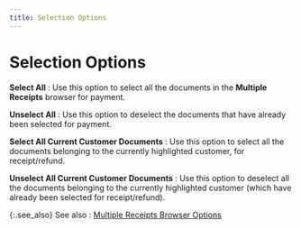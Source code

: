 ```yaml
---
title: Selection Options
---
```


# Selection Options


**Select All**
: Use this option to select all the documents in the  **Multiple Receipts** browser for  payment.


**Unselect  All**
: Use this option to deselect the documents that have  already been selected for payment.


**Select All Current Customer Documents**
: Use this option to select all the documents belonging  to the currently highlighted customer, for receipt/refund.


**Unselect  All Current Customer Documents**
: Use this option to deselect all the documents belonging  to the currently highlighted customer (which have already been selected  for receipt/refund).


{:.see_also}
See also
: [Multiple  Receipts Browser Options]({{site.acc_baseurl}}/customer-receipts-and-refunds/multiple-receipts/wizard/browser/multiple_receipts_browser_options.html)
